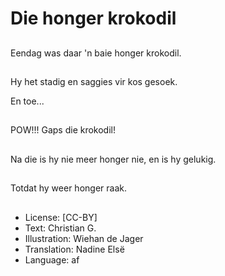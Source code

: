 # Die honger krokodil

##
Eendag was daar 'n
baie honger krokodil.

##
Hy het stadig en
saggies vir kos gesoek.

En toe...

##
POW!!!
Gaps die krokodil!

##
Na die is hy nie meer
honger nie, en is hy
gelukig.

##
Totdat hy weer honger
raak.

##
* License: [CC-BY]
* Text: Christian G.
* Illustration: Wiehan de Jager
* Translation: Nadine Elsë
* Language: af

